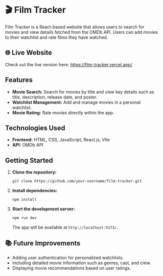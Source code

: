 # 🎬 Film Tracker

Film Tracker is a React-based website that allows users to search for movies and view details fetched from the OMDb API. Users can add movies to their watchlist and rate films they have watched.

## 🌐 Live Website
Check out the live version here: https://film-tracker.vercel.app/

## Features

- **Movie Search:** Search for movies by title and view key details such as title, description, release date, and poster.
- **Watchlist Management:** Add and manage movies in a personal watchlist.
- **Movie Rating:** Rate movies directly within the app.

## Technologies Used

- **Frontend:** HTML, CSS, JavaScript, React.js, Vite
- **API:** OMDb API

## Getting Started

1. **Clone the repository:**
   ```bash
   git clone https://github.com/your-username/film-tracker.git
   ```

2. **Install dependencies:**
   ```bash
   npm install
   ```

3. **Start the development server:**
   ```bash
   npm run dev
   ```

   The app will be available at `http://localhost:5173/`.

## 📚 Future Improvements

- Adding user authentication for personalized watchlists.
- Including detailed movie information such as genres, cast, and crew.
- Displaying movie recommendations based on user ratings.
